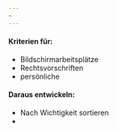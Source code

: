 ```yaml
---
~
---
```


#### Kriterien für:
- Bildschirmarbeitsplätze
- Rechtsvorschriften
- persönliche
#### Daraus entwickeln:
- Nach Wichtigkeit sortieren
- 